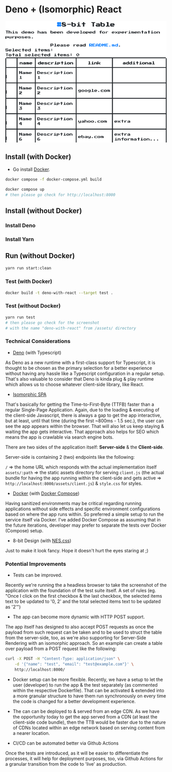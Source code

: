 # Deno + (Isomorphic) React

![Alt text](assets/deno-with-react.png?raw=true "Deno with React")
## Install (with Docker)

- Go install [Docker](https://docs.docker.com/get-docker/).

```sh
docker compose -f docker-compose.yml build
```

```sh
docker compose up
# then please go check for http://localhost:8000
```

## Install (without Docker)

### Install Deno

### Install Yarn

## Run (without Docker)

```sh
yarn run start:clean
```

### Test (with Docker)

```sh
docker build -t deno-with-react --target test .
```

### Test (without Docker)

```sh
yarn run test
# then please go check for the screenshot
# with the name "deno-with-react" from /assets/ directory
```

### Technical Considerations

- [Deno](https://deno.land/manual@v1.28.1/introduction) (with Typescript)

As Deno as a new runtime with a first-class support for Typescript, it is thought to be chosen as the primary selection for a better experience without having any hassle like a Typescript configuration in a regular setup. That's also valuable to consider that Deno is kinda plug & play runtime which allows us to choose whatever client-side library, like React.

- [Isomorphic SPA](https://www.oreilly.com/library/view/building-isomorphic-javascript/9781491932926/ch01.html)

That's basically for getting the Time-to-First-Byte (TTFB) faster than a regular Single-Page Application. Again, due to the loading & executing of the client-side Javascript, there is always a gap to get the app interactive, but at least, until that time (during the first ~800ms - 1.5 sec.), the user can see the app appears within the browser. That will also let us keep staying & waiting the app gets interactive. That approach also helps for SEO which means the app is crawlable via search engine bots.

There are two sides of the application itself: __Server-side__ & the __Client-side__.

Server-side is containing 2 (two) endpoints like the following:

`/` => the home URL which responds with the actual implementation itself
`assets/:path` => the static assets directory for serving `client.js` (the actual bundle for having the app running within the client-side and gets active => `http://localhost:8000/assets/client.js`) & `style.css` for styles.


- [Docker](https://docs.docker.com/get-started/overview/) (with [Docker Compose](https://docs.docker.com/compose/))

Having sanitized environments may be critical regarding running applications without side effects and specific environment configurations based on where the app runs within. So preferred a simple setup to run the service itself via Docker. I've added Docker Compose as assuming that in the future iterations, developer may prefer to separate the tests over Docker (Compose) setup.

- 8-bit Design (with [NES.css](https://nostalgic-css.github.io/NES.css/))

Just to make it look fancy. Hope it doesn't hurt the eyes staring at ;)

### Potential Improvements

- Tests can be improved.

Recently we're running the a headless browser to take the screenshot of the application with the foundation of the test suite itself. A set of rules (eg. "Once I click on the first checkbox & the last checkbox, the selected items text to be updated to '0, 2' and the total selected items text to be updated as '2'")

- The app can become more dynamic with HTTP POST support.

The app itself has designed to also accept POST requests as once the payload from such request can be taken and to be used to struct the table from the server-side, too, as we're also supporting for Server-Side Rendering with an isomorphic approach. So an example can create a table over payload from a POST request like the following:

```sh
curl -X POST -H "Content-Type: application/json" \
    -d '{"name": "test", "email": "test@example.com"}' \
    http://localhost:8000/
```

- Docker setup can be more flexible.
Recently, we have a setup to let the user (developer) to run the app & the test separately (as commented within the respective Dockerfile). That can be activated & extended into a more granular structure to have them run synchronously on every time the code is changed for a better development experience.

- The can can be deployed to & served from an edge CDN.
As we have the opportunity today to get the app served from a CDN (at least the client-side code bundle), then the TTB would be faster due to the nature of CDNs located within an edge network based on serving content from a nearer location.

- CI/CD can be automated better via Github Actions

Once the tests are introduced, as it will be easier to differentiate the processes, it will help for deployment purposes, too, via Github Actions for a granular transition from the code to 'live' as production.
